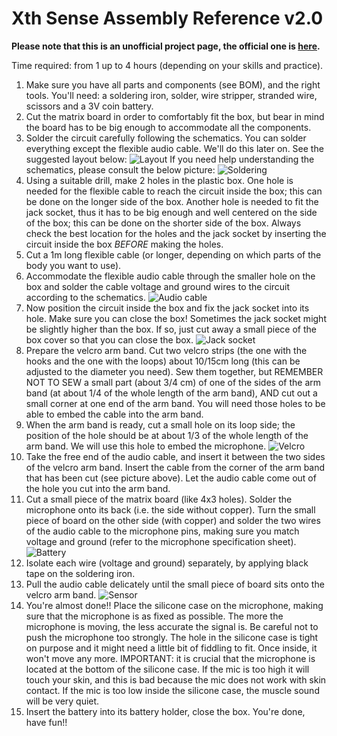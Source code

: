 # Xth Sense Assembly Reference v2.0
**Please note that this is an unofficial project page, the official one is [here](http://res.marcodonnarumma.com/projects/xth-sense/).**

Time required: from 1 up to 4 hours (depending on your skills and practice).

1. Make sure you have all parts and components (see BOM), and the right tools.
You'll need: a soldering iron, solder, wire stripper, stranded wire, scissors and a 3V coin battery.
2. Cut the matrix board in order to comfortably fit the box, but bear in mind the board has to be
big enough to accommodate all the components.
3. Solder the circuit carefully following the schematics. You can solder everything except the
flexible audio cable. We'll do this later on. See the suggested layout below:
![Layout](https://aknuds1.github.io/xthsense/images/xthsense-layout.png)
If you need help understanding the schematics, please consult the below picture:
![Soldering](https://aknuds1.github.io/xthsense/images/xthsense-soldered.png)
5. Using a suitable drill, make 2 holes in the plastic box. One hole is needed for the flexible
cable to reach the circuit inside the box; this can be done on the longer side of the box.
Another hole is needed to fit the jack socket, thus it has to be big enough and well centered on the side of the box; this can be done on the shorter side of the box. Always check the best location
for the holes and the jack socket by inserting the circuit inside the box *BEFORE* making the holes.
6. Cut a 1m long flexible cable (or longer, depending on which parts of the body you want to use).
7. Accommodate the flexible audio cable through the smaller hole on the box and solder the cable
voltage and ground wires to the circuit according to the schematics.
![Audio cable](https://aknuds1.github.io/xthsense/images/xthsense-audiocable.png)
8. Now position the circuit inside the box and fix the jack socket into its hole.
Make sure you can close the box! Sometimes the jack socket might be slightly higher than the box.
If so, just cut away a small piece of the box cover so that you can close the box.
![Jack socket](https://aknuds1.github.io/xthsense/images/xthsense-jacksocket.png)
9. Prepare the velcro arm band. Cut two velcro strips (the one with the hooks and the one with the
loops) about 10/15cm long (this can be adjusted to the diameter you need). Sew them together,
but REMEMBER NOT TO SEW a small part (about 3/4 cm) of one of the sides of the arm band (at
about 1/4 of the whole length of the arm band), AND cut out a small corner at one end of the
arm band. You will need those holes to be able to embed the cable into the arm band.
10. When the arm band is ready, cut a small hole on its loop side; the position of the hole should
be at about 1/3 of the whole length of the arm band. We will use this hole to embed the microphone.
![Velcro](https://aknuds1.github.io/xthsense/images/xthsense-velcro.png)
11. Take the free end of the audio cable, and insert it between the two sides of the velcro arm
band. Insert the cable from the corner of the arm band that has been cut (see picture above).
Let the audio cable come out of the hole you cut into the arm band.
12. Cut a small piece of the matrix board (like 4x3 holes). Solder the microphone onto its back
(i.e. the side without copper). Turn the small piece of board on the other side (with copper)
and solder the two wires of the audio cable to the microphone pins, making sure you match voltage
and ground (refer to the microphone specification sheet).
![Battery](https://aknuds1.github.io/xthsense/images/xthsense-battery.png)
13. Isolate each wire (voltage and ground) separately, by applying black tape on the soldering iron.
14. Pull the audio cable delicately until the small piece of board sits onto the velcro arm band.
![Sensor](https://aknuds1.github.io/xthsense/images/xthsense-sensor.png)
15. You're almost done!! Place the silicone case on the microphone, making sure that the microphone
is as fixed as possible. The more the microphone is moving, the less accurate the signal is.
Be careful not to push the microphone too strongly. The hole in the silicone case is tight on
purpose and it might need a little bit of fiddling to fit. Once inside, it won't move any more.
IMPORTANT: it is crucial that the microphone is located at the bottom of the silicone case.
If the mic is too high it will touch your skin, and this is bad because the mic does not work with
skin contact. If the mic is too low inside the silicone case, the muscle sound will be very quiet.
16. Insert the battery into its battery holder, close the box. You're done, have fun!!
